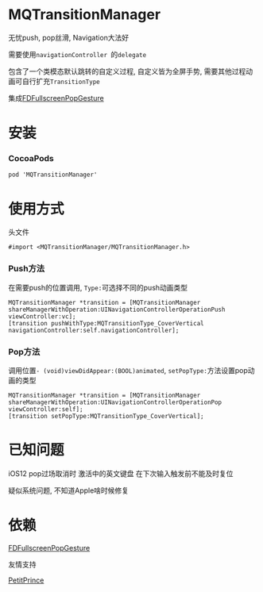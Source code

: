 # MQTransitionManager

无忧push, pop丝滑,  Navigation大法好

需要使用`navigationController `的`delegate`

包含了一个类模态默认跳转的自定义过程, 自定义皆为全屏手势, 需要其他过程动画可自行扩充`TransitionType`

集成[FDFullscreenPopGesture](https://github.com/forkingdog/FDFullscreenPopGesture)

# 安装

### CocoaPods

```
pod 'MQTransitionManager'
```


# 使用方式

头文件
  
```
#import <MQTransitionManager/MQTransitionManager.h>
```

### Push方法

在需要push的位置调用, `Type:`可选择不同的push动画类型

```
MQTransitionManager *transition = [MQTransitionManager shareManagerWithOperation:UINavigationControllerOperationPush viewController:vc];
[transition pushWithType:MQTransitionType_CoverVertical navigationController:self.navigationController];
```

### Pop方法

调用位置`- (void)viewDidAppear:(BOOL)animated`, `setPopType:`方法设置pop动画的类型

```
MQTransitionManager *transition = [MQTransitionManager shareManagerWithOperation:UINavigationControllerOperationPop viewController:self];
[transition setPopType:MQTransitionType_CoverVertical];
```

# 已知问题

iOS12 pop过场取消时 激活中的英文键盘 在下次输入触发前不能及时复位

疑似系统问题, 不知道Apple啥时候修复

# 依赖

[FDFullscreenPopGesture](https://github.com/forkingdog/FDFullscreenPopGesture)

友情支持

[PetitPrince](https://github.com/vitanuan)